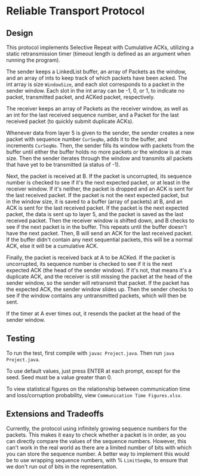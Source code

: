 # Reliable Transport Protocol

## Design

This protocol implements Selective Repeat with Cumulative ACKs,
utilizing a static retransmission timer (timeout length is defined
as an argument when running the program).

The sender keeps a LinkedList buffer, an array of Packets as the window, 
and an array of ints to keep track of which packets have been acked.
The int array is size `WindowSize`, and each slot corresponds to a packet
in the sender window. Each slot in the int array can be -1, 0, or 1, to indicate
no packet, transmitted packet, and ACKed packet, respectively.

The receiver keeps an array of Packets as the receiver window, as well
as an int for the last received sequence number, and a Packet for the 
last received packet (to quickly submit duplicate ACKs).

Whenever data from layer 5 is given to the sender, the sender creates a new 
packet with sequence number `CurSeqNo`, adds it to the buffer, and increments
`CurSeqNo`.
Then, the sender fills its window with packets from the buffer until either
the buffer holds no more packets or the window is at max size.
Then the sender iterates through the window and transmits all packets that 
have yet to be transmitted (a status of -1).

Next, the packet is received at B.
If the packet is uncorrupted, its sequence number is checked to see if
it's the next expected packet, or at least in the receiver window.
If it's neither, the packet is dropped and an ACK is sent for the last
received packet. 
If the packet is not the next expected packet, but in the window size, it 
is saved to a buffer (array of packets) at B, and an ACK is sent for the last 
received packet.
If the packet is the next expected packet, the data is sent up to layer 5, and
the packet is saved as the last received packet.
Then the receiver window is shifted down, and B checks to see if the next
packet is in the buffer. This repeats until the buffer doesn't have the next
packet.
Then, B will send an ACK for the last received packet. If the buffer didn't contain
any next sequential packets, this will be a normal ACK, else it will be a 
cumulative ACK.

Finally, the packet is received back at A to be ACKed.
If the packet is uncorrupted, its sequence number is checked to see if it is
the next expected ACK (the head of the sender window).
If it's not, that means it's a duplicate ACK, and the receiver  is still
missing the packet at the head of the sender window, so the sender will
retransmit that packet.
If the packet has the expected ACK, the sender window slides up. 
Then the sender checks to see if the window contains any untransmitted 
packets, which will then be sent.

If the timer at A ever times out, it resends the packet at the head
of the sender window.

## Testing

To run the test, first compile with `javac Project.java`.
Then run `java Project.java`.

To use default values, just press ENTER at each prompt, except for the seed.
Seed must be a value greater than 0.

To view statistical figures on the relationship between communication time 
and loss/corruption probability, view `Communication Time Figures.xlsx`.

## Extensions and Tradeoffs

Currently, the protocol using infinitely growing sequence numbers for the packets.
This makes it easy to check whether a packet is in order, as you can directly
compare the values of the sequence numbers. However, this can't work in the real
world as there are a limited number of bits with which you can store the sequence 
number. A better way to implement this would be to use wrapping sequence numbers,
with % `LimitSeqNo`, to ensure that we don't run out of bits in the representation.